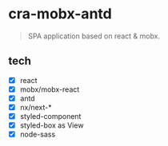 # cra-mobx-antd
> SPA application based on react & mobx.

## tech
- [x] react
- [x] mobx/mobx-react
- [x] antd
- [x] nx/next-*
- [x] styled-component
- [x] styled-box as View
- [x] node-sass
